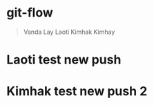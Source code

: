 # git-flow
> Vanda
> Lay
> Laoti
> Kimhak
> Kimhay 

# Laoti test new push
# Kimhak test new push 2
